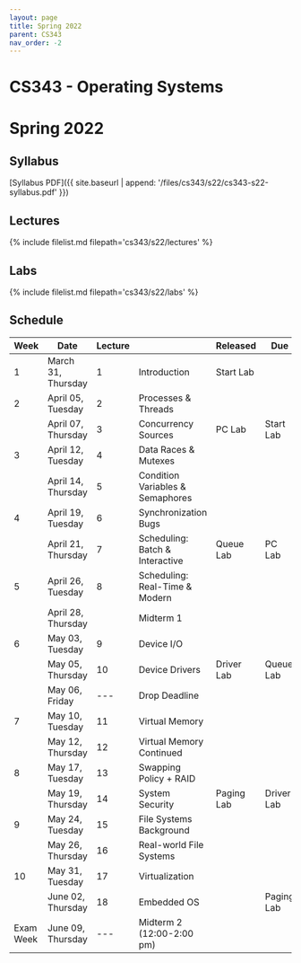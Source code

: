 ```yaml
---
layout: page
title: Spring 2022
parent: CS343
nav_order: -2
---
```


# CS343 - Operating Systems
# Spring 2022

## Syllabus

[Syllabus PDF]({{ site.baseurl | append: '/files/cs343/s22/cs343-s22-syllabus.pdf' }})

## Lectures

{% include filelist.md filepath='cs343/s22/lectures' %}

## Labs

{% include filelist.md filepath='cs343/s22/labs' %}

## Schedule

| Week      | Date               | Lecture |                                  | Released   | Due        |
|-----------|--------------------|---------|----------------------------------|------------|------------|
|         1 | March 31, Thursday |       1 | Introduction                     | Start Lab  |            |
|         2 | April 05, Tuesday  |       2 | Processes & Threads              |            |            |
|           | April 07, Thursday |       3 | Concurrency Sources              | PC Lab     | Start Lab  |
|         3 | April 12, Tuesday  |       4 | Data Races & Mutexes             |            |            |
|           | April 14, Thursday |       5 | Condition Variables & Semaphores |            |            |
|         4 | April 19, Tuesday  |       6 | Synchronization Bugs             |            |            |
|           | April 21, Thursday |       7 | Scheduling: Batch & Interactive  | Queue Lab  | PC Lab     |
|         5 | April 26, Tuesday  |       8 | Scheduling: Real-Time & Modern   |            |            |
|           | April 28, Thursday |         | Midterm 1                        |            |            |
|         6 |   May 03, Tuesday  |       9 | Device I/O                       |            |            |
|           |   May 05, Thursday |      10 | Device Drivers                   | Driver Lab | Queue Lab  |
|           |   May 06, Friday   | ---     | Drop Deadline                    |            |            |
|         7 |   May 10, Tuesday  |      11 | Virtual Memory                   |            |            |
|           |   May 12, Thursday |      12 | Virtual Memory Continued         |            |            |
|         8 |   May 17, Tuesday  |      13 | Swapping Policy + RAID           |            |            |
|           |   May 19, Thursday |      14 | System Security                  | Paging Lab | Driver Lab |
|         9 |   May 24, Tuesday  |      15 | File Systems Background          |            |            |
|           |   May 26, Thursday |      16 | Real-world File Systems          |            |            |
|        10 |   May 31, Tuesday  |      17 | Virtualization                   |            |            |
|           |  June 02, Thursday |      18 | Embedded OS                      |            | Paging Lab |
| Exam Week |  June 09, Thursday | ---     | Midterm 2 (12:00-2:00 pm)        |            |            |


